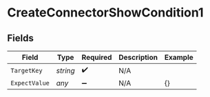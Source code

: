 # CreateConnectorShowCondition1


## Fields

| Field              | Type               | Required           | Description        | Example            |
| ------------------ | ------------------ | ------------------ | ------------------ | ------------------ |
| `TargetKey`        | *string*           | :heavy_check_mark: | N/A                |                    |
| `ExpectValue`      | *any*              | :heavy_minus_sign: | N/A                | {}                 |